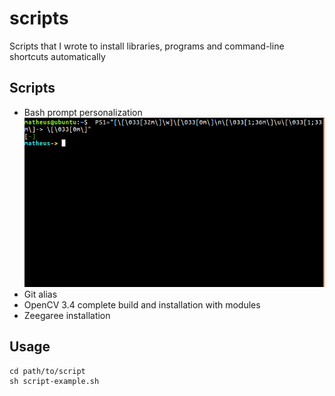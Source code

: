 # scripts

Scripts that I wrote to install libraries, programs and command-line shortcuts automatically

## Scripts
- Bash prompt personalization
![](bash-prompt.png)
- Git alias
- OpenCV 3.4 complete build and installation with modules
- Zeegaree installation


## Usage
```
cd path/to/script
sh script-example.sh
```
